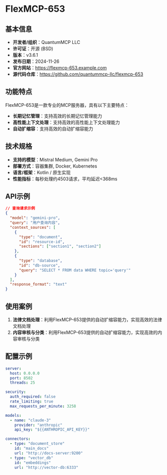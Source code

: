 # FlexMCP-653

## 基本信息

- **开发者/组织**：QuantumMCP LLC
- **许可证**：开源 (BSD)
- **版本**：v3.6.1
- **发布日期**：2024-11-26
- **官方网站**：https://flexmcp-653.example.com
- **源代码仓库**：https://github.com/quantummcp-llc/flexmcp-653

## 功能特点

FlexMCP-653是一款专业的MCP服务器，具有以下主要特点：

- **长期记忆管理**：支持高效的长期记忆管理能力
- **高性能上下文处理**：支持高效的高性能上下文处理能力
- **自动扩缩容**：支持高效的自动扩缩容能力


## 技术规格

- **支持的模型**：Mistral Medium, Gemini Pro
- **部署方式**：容器集群, Docker, Kubernetes
- **语言/框架**：Kotlin / 原生实现
- **性能指标**：每秒处理约4503请求，平均延迟<368ms

## API示例

```json
// 查询请求示例
{
  "model": "gemini-pro",
  "query": "用户查询内容",
  "context_sources": [
    {
      "type": "document",
      "id": "resource-id",
      "sections": ["section1", "section2"]
    },
    {
      "type": "database",
      "id": "db-source",
      "query": "SELECT * FROM data WHERE topic='query'"
    }
  ],
  "response_format": "text"
}
```

## 使用案例

1. **法律文档处理**：利用FlexMCP-653提供的自动扩缩容能力，实现高效的法律文档处理
2. **内容审核与分类**：利用FlexMCP-653提供的自动扩缩容能力，实现高效的内容审核与分类


## 配置示例

```yaml
server:
  host: 0.0.0.0
  port: 8502
  threads: 25

security:
  auth_required: false
  rate_limiting: true
  max_requests_per_minute: 3258

models:
  - name: "claude-3"
    provider: "anthropic"
    api_key: "${{ANTHROPIC_API_KEY}}"

connectors:
  - type: "document_store"
    id: "main_docs"
    url: "http://docs-server:9200"
  - type: "vector_db"
    id: "embeddings"
    url: "http://vector-db:6333"
```